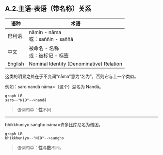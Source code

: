 ## A.2.主语-表语（带名称）关系

|语种|术语|
|-|-|
|巴利语|nāmin - nāma<br>或：saññin - saññā|
|中文|被命名 - 名称<br>或：被标记 - 标签|
|English|Nominal Identity (Denominative) Relation|

这类的明显之处在于不变词"nāma"意为“名为”，否则它与上一个类似。

  例如：saro nandā nāma=（这个）湖名为 Nandā。
```mermaid 
graph LR
saro--"NID"-->nandā
```
> 该例句中：**性**不同

---

bhikkhuniyo saṅgho nāma=许多比库尼名为僧团。 
```mermaid 
graph LR
bhikkhuniyo--"NID"-->saṅgho
```
> 该例句中：**性**与**数**不同。 